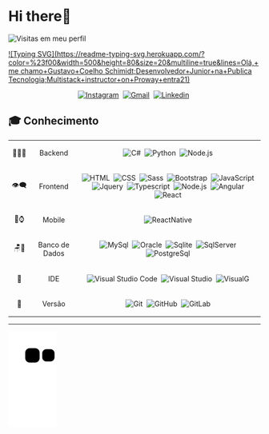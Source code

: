 # Hi there🥳


![Visitas em meu perfil](https://komarev.com/ghpvc/?username=gucs1&color=ff0000&label=Welcome+to+my+profile+you+are+visitor+nº:)


[![Typing SVG](https://readme-typing-svg.herokuapp.com/?color=%23f00&width=500&height=80&size=20&multiline=true&lines=Olá,+me chamo+Gustavo+Coelho Schimidt;Desenvolvedor+Junior+na+Publica Tecnologia;Multistack+instructor+on+Proway+entra21)](https://git.io/typing-svg)


<center>

[![Instagram](https://img.shields.io/badge/-Instagram-ff0000?style=flat&logo=instagram&logoColor=white)](https://www.instagram.com/oliotaartesanato/)&nbsp;
[![Gmail](https://img.shields.io/badge/-Email-green?style=flat&logo=gmail&logoColor=white)](https://mail.google.com/mail/u/0/?fs=1&to=Gustavocs.dev@gmail.com&su=Contato+-+via+perfil+github&body=Ol%C3%A1+Gustavo+Tudo+bem?&tf=cm)&nbsp;
[![Linkedin](https://img.shields.io/badge/-Linkedin-blue?style=flat&logo=linkedin&logoColor=white)](https://www.linkedin.com/in/rubem-oliota-abb273120/)&nbsp;


</center>

## 🎓 Conhecimento 
<table> 
<tbody style="text-align:center">
<tr>
<td >👨🏻‍💻</td>
<td>Backend</td>
<td>

![C#](https://img.shields.io/badge/-C%23-black?style=flat&logo=C+sharp&logoColor=white)&nbsp;
![Python](https://img.shields.io/badge/-Python-black?style=flat&logo=python)&nbsp;
![Node.js](https://img.shields.io/badge/-Node.js-black?style=flat&logo=node.js)&nbsp;

</td>
</tr>

<tr>
<td>👁‍🗨</td>
<td>Frontend</td>
<td>

![HTML](https://img.shields.io/badge/-HTML-black?style=flat&logo=HTML5)&nbsp;
![CSS](https://img.shields.io/badge/-CSS-black?style=flat&logo=CSS3&logoColor=1572B6)&nbsp;
![Sass](https://img.shields.io/badge/-Sass-black?style=flat&logo=sass)&nbsp;
![Bootstrap](https://img.shields.io/badge/-Bootstrap-black?style=flat&logo=bootstrap)&nbsp;
![JavaScript](https://img.shields.io/badge/-JavaScript-black?style=flat&logo=javascript)&nbsp;
![Jquery](https://img.shields.io/badge/-Jquery-black?style=flat&logo=jquery)&nbsp;
![Typescript](https://img.shields.io/badge/-Typescript-black?style=flat&logo=typescript)&nbsp;
![Node.js](https://img.shields.io/badge/-Node.js-black?style=flat&logo=node.js)&nbsp;
![Angular](https://img.shields.io/badge/-Angular-black?style=flat&logo=angular&logoColor=red)&nbsp;
![React](https://img.shields.io/badge/-React-black?style=flat&logo=react)&nbsp;

</td>

</tr>

<tr>


<td>📲⌚</td>
<td>Mobile</td>
<td>

![ReactNative](https://img.shields.io/badge/-React%20Native-black?style=flat&logo=react)&nbsp;

</td>

</tr>

<tr>


<td >🪑🎲</td>
<td >Banco de Dados</td>
<td>

![MySql](https://img.shields.io/badge/-MySql-black?style=flat&logo=mysql)&nbsp;
![Oracle](https://img.shields.io/badge/-Oracle-black?style=flat&logo=oracle&logoColor=red)&nbsp;
![Sqlite](https://img.shields.io/badge/-Sqlite-black?style=flat&logo=sqlite)&nbsp;
![SqlServer](https://img.shields.io/badge/-SqlServer-black?style=flat&logo=microsoft-Sql-Server)&nbsp;
![PostgreSql](https://img.shields.io/badge/-PostgreSql-black?style=flat&logo=postgresql)&nbsp;

</td>
</tr>

<tr>

<td>🔧</td>
<td>IDE</td>
<td>

![Visual Studio Code](https://img.shields.io/badge/-Visual%20Studio%20Code-black?style=flat&logo=visual-studio-code&logoColor=007ACC)&nbsp;
![Visual Studio](https://img.shields.io/badge/-Visual%20Studio-black?style=flat&logo=visual-studio&logoColor=purple)&nbsp;
![VisualG](https://img.shields.io/badge/-VisualG-black?style=flat&logo=v&logoColor=a66321)&nbsp;

</td>
</tr>

<tr>

<td>💾</td>
<td>Versão</td>
<td>

![Git](https://img.shields.io/badge/-Git-black?style=flat&logo=git)&nbsp;
![GitHub](https://img.shields.io/badge/-GitHub-black?style=flat&logo=github)&nbsp;
![GitLab](https://img.shields.io/badge/-Git%20Lab-black?style=flat&logo=gitlab)&nbsp;

</td>
</tr>

<tr>


</tbody>
</table>

---


  ![Snake animation](https://github.com/Gucs1/Gucs1/blob/output/github-contribution-grid-snake.svg)
 
  

